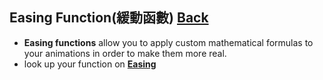 ## Easing Function(緩動函數) [Back](./../JavaScript.md)
- **Easing functions** allow you to apply custom mathematical formulas to your animations in order to make them more real.
- look up your function on [**Easing**](http://easings.net/en)
